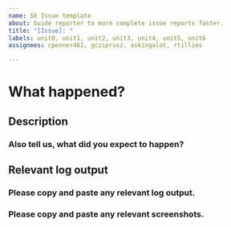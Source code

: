 ```yaml
---
name: SE Issue template
about: Guide reporter to more complete issue reports faster.
title: "[Issue]: "
labels: unit0, unit1, unit2, unit3, unit4, unit5, unit6
assignees: cpenner461, gcziprusz, askingalot, rtillies

---
```


# What happened?
## Description 
### Also tell us, what did you expect to happen?
## Relevant log output
### Please copy and paste any relevant log output. 
### Please copy and paste any relevant  screenshots.
